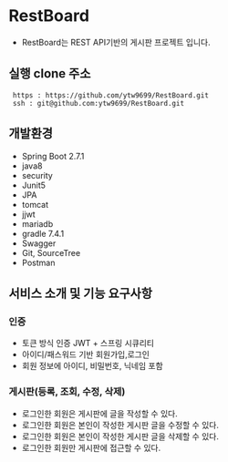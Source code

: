 # RestBoard
- RestBoard는 REST API기반의 게시판 프로젝트 입니다.
## 실행 clone 주소  
` https : https://github.com/ytw9699/RestBoard.git`  
` ssh : git@github.com:ytw9699/RestBoard.git`  

## 개발환경
- Spring Boot 2.7.1
- java8
- security
- Junit5
- JPA
- tomcat
- jjwt
- mariadb 
- gradle 7.4.1
- Swagger
- Git, SourceTree
- Postman

## 서비스 소개 및 기능 요구사항 

### 인증
- 토큰 방식 인증 JWT + 스프링 시큐리티
- 아이디/패스워드 기반 회원가입,로그인
- 회원 정보에 아이디, 비밀번호, 닉네임 포함

### 게시판(등록, 조회, 수정, 삭제)
- 로그인한 회원은 게시판에 글을 작성할 수 있다. 
- 로그인한 회원은 본인이 작성한 게시판 글을 수정할 수 있다. 
- 로그인한 회원은 본인이 작성한 게시판 글을 삭제할 수 있다.
- 로그인한 회원만 게시판에 접근할 수 있다.



